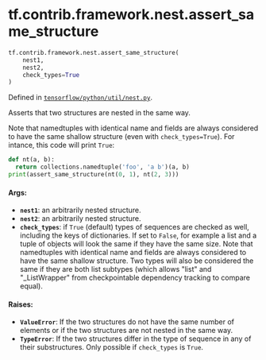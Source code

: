 <div itemscope itemtype="http://developers.google.com/ReferenceObject">
<meta itemprop="name" content="tf.contrib.framework.nest.assert_same_structure" />
</div>

# tf.contrib.framework.nest.assert_same_structure

``` python
tf.contrib.framework.nest.assert_same_structure(
    nest1,
    nest2,
    check_types=True
)
```



Defined in [`tensorflow/python/util/nest.py`](https://www.tensorflow.org/code/tensorflow/python/util/nest.py).

Asserts that two structures are nested in the same way.

Note that namedtuples with identical name and fields are always considered
to have the same shallow structure (even with `check_types=True`).
For intance, this code will print `True`:

```python
def nt(a, b):
  return collections.namedtuple('foo', 'a b')(a, b)
print(assert_same_structure(nt(0, 1), nt(2, 3)))
```

#### Args:

* <b>`nest1`</b>: an arbitrarily nested structure.
* <b>`nest2`</b>: an arbitrarily nested structure.
* <b>`check_types`</b>: if `True` (default) types of sequences are checked as well,
      including the keys of dictionaries. If set to `False`, for example a
      list and a tuple of objects will look the same if they have the same
      size. Note that namedtuples with identical name and fields are always
      considered to have the same shallow structure. Two types will also be
      considered the same if they are both list subtypes (which allows "list"
      and "_ListWrapper" from checkpointable dependency tracking to compare
      equal).


#### Raises:

* <b>`ValueError`</b>: If the two structures do not have the same number of elements or
    if the two structures are not nested in the same way.
* <b>`TypeError`</b>: If the two structures differ in the type of sequence in any of
    their substructures. Only possible if `check_types` is `True`.
